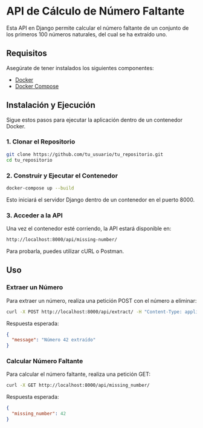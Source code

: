# API de Cálculo de Número Faltante

Esta API en Django permite calcular el número faltante de un conjunto de los primeros 100 números naturales, del cual se ha extraído uno.

## Requisitos

Asegúrate de tener instalados los siguientes componentes:

- [Docker](https://docs.docker.com/get-docker/)
- [Docker Compose](https://docs.docker.com/compose/install/)

## Instalación y Ejecución

Sigue estos pasos para ejecutar la aplicación dentro de un contenedor Docker.

### 1. Clonar el Repositorio

```sh
git clone https://github.com/tu_usuario/tu_repositorio.git
cd tu_repositorio
```

### 2. Construir y Ejecutar el Contenedor

```sh
docker-compose up --build
```
Esto iniciará el servidor Django dentro de un contenedor en el puerto 8000.

### 3. Acceder a la API

Una vez el contenedor esté corriendo, la API estará disponible en:

```sh
http://localhost:8000/api/missing-number/
```

Para probarla, puedes utilizar cURL o Postman.

## Uso

### Extraer un Número
Para extraer un número, realiza una petición POST con el número a eliminar:

```sh
curl -X POST http://localhost:8000/api/extract/ -H "Content-Type: application/json" -d '{"number": 42}'
```

Respuesta esperada:
```json
{
  "message": "Número 42 extraído"
}
```

### Calcular Número Faltante
Para calcular el número faltante, realiza una petición GET:
```sh
curl -X GET http://localhost:8000/api/missing_number/
```

Respuesta esperada:
```json
{
  "missing_number": 42
}
```